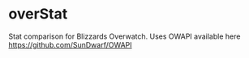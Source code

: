 # overStat
Stat comparison for Blizzards Overwatch. Uses OWAPI available here https://github.com/SunDwarf/OWAPI